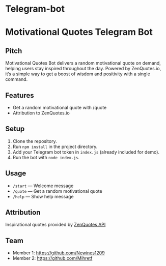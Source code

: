 # Telegram-bot
# Motivational Quotes Telegram Bot

## Pitch
Motivational Quotes Bot delivers a random motivational quote on demand, helping users stay inspired throughout the day. Powered by ZenQuotes.io, it’s a simple way to get a boost of wisdom and positivity with a single command.

## Features
- Get a random motivational quote with /quote
- Attribution to ZenQuotes.io

## Setup
1. Clone the repository.
2. Run `npm install` in the project directory.
3. Add your Telegram bot token in `index.js` (already included for demo).
4. Run the bot with `node index.js`.

## Usage
- `/start` — Welcome message
- `/quote` — Get a random motivational quote
- `/help` — Show help message

## Attribution
Inspirational quotes provided by [ZenQuotes API](https://zenquotes.io/)

## Team
- Member 1: https://github.com/Newines1209
- Member 2: https://github.com/Mihretf

 
